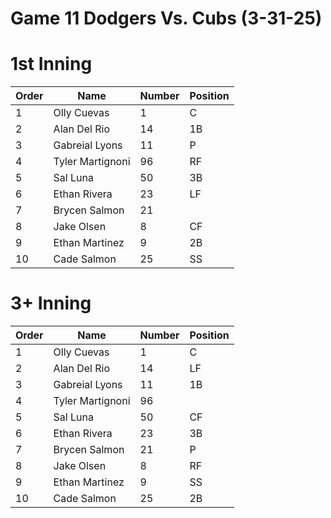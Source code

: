 # Game 11 Dodgers Vs. Cubs (3-31-25)

# 1st Inning

| Order | Name | Number | Position |
| --- | --- 			 | --- | --- |
| 1   | Olly Cuevas      | 1   | C   |
| 2   | Alan Del Rio     | 14  | 1B  |
| 3   | Gabreial Lyons   | 11  | P   |
| 4   | Tyler Martignoni | 96  | RF  |
| 5   | Sal Luna         | 50  | 3B  |
| 6   | Ethan Rivera     | 23  | LF  |
| 7   | Brycen Salmon    | 21  |     |
| 8   | Jake Olsen       | 8   | CF  |
| 9   | Ethan Martinez   | 9   | 2B  |
| 10  | Cade Salmon      | 25  | SS  |


# 3+ Inning

| Order | Name | Number | Position |
| --- | --- | --- | --- |
| 1   | Olly Cuevas      | 1   | C   |
| 2   | Alan Del Rio     | 14  | LF  |
| 3   | Gabreial Lyons   | 11  | 1B  |
| 4   | Tyler Martignoni | 96  |     |
| 5   | Sal Luna         | 50  | CF  |
| 6   | Ethan Rivera     | 23  | 3B  |
| 7   | Brycen Salmon    | 21  |  P  |
| 8   | Jake Olsen       | 8   | RF  |
| 9   | Ethan Martinez   | 9   | SS  |
| 10  | Cade Salmon      | 25  | 2B  |
